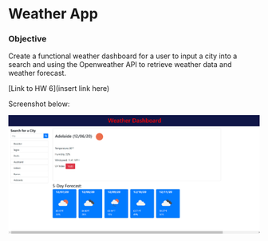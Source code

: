# Weather App

### Objective

Create a functional weather dashboard for a user to input a city into a search and using the Openweather API to retrieve weather data and weather forecast.

[Link to HW 6](insert link here)

Screenshot below:

<img src="./Assets/Screen_1_hw_06.png">
